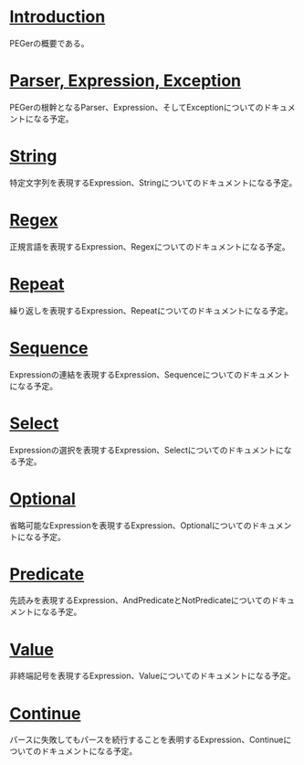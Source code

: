 # [Introduction](Japanese/Introduction.md)
PEGerの概要である。
# [Parser, Expression, Exception](Japanese/Parser.md)
PEGerの根幹となるParser、Expression、そしてExceptionについてのドキュメントになる予定。
# [String](Japanese/String.md)
特定文字列を表現するExpression、Stringについてのドキュメントになる予定。
# [Regex](Japanese/Regex.md)
正規言語を表現するExpression、Regexについてのドキュメントになる予定。
# [Repeat](Japanese/Repeat.md)
繰り返しを表現するExpression、Repeatについてのドキュメントになる予定。
# [Sequence](Japanese/Sequence.md)
Expressionの連結を表現するExpression、Sequenceについてのドキュメントになる予定。
# [Select](Japanese/Select.md)
Expressionの選択を表現するExpression、Selectについてのドキュメントになる予定。
# [Optional](Japanese/Optional.md)
省略可能なExpressionを表現するExpression、Optionalについてのドキュメントになる予定。
# [Predicate](Japanese/Predicate.md)
先読みを表現するExpression、AndPredicateとNotPredicateについてのドキュメントになる予定。
# [Value](Japanese/Value.md)
非終端記号を表現するExpression、Valueについてのドキュメントになる予定。
# [Continue](Japanese/Continue.md)
パースに失敗してもパースを続行することを表明するExpression、Continueについてのドキュメントになる予定。